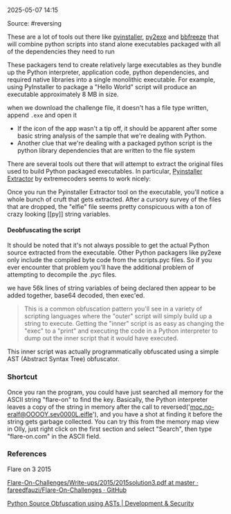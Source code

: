 
2025-05-07 14:15

Source: #reversing 

These are a lot of tools out there like [pyinstaller](https://github.com/pyinstaller/pyinstaller/wiki ), [py2exe](http://www.py2exe.org) and [bbfreeze](https://pypi.python.org/pypi/bbfreeze ) that will combine python scripts into stand alone executables packaged with all of the dependencies they need to run 

These packagers tend to create relatively large executables as they bundle up the Python interpreter, application code, python dependencies, and required native libraries into a single monolithic executable. For example, using PyInstaller to package a "Hello World" script will produce an executable approximately 8 MB in size. 

when we download the challenge file, it doesn't has a file type written, append `.exe` and open it 
- If the icon of the app wasn't a tip off, it should be apparent after some basic string analysis of the sample that we're dealing with Python. 
- Another clue that we're dealing with a packaged python script is the python library dependencies that are written to the file system

There are several tools out there that will attempt to extract the original files used to build Python packaged executables. In particular, [Pyinstaller Extractor](http://sourceforge.net/projects/pyinstallerextractor/files/?source=navbar ) by extremecoders seems to work nicely: 

Once you run the Pyinstaller Extractor tool on the executable, you'll notice a whole bunch of cruft that gets extracted. 
After a cursory survey of the files that are dropped, the "elfie" file seems pretty conspicuous with a ton of crazy looking [[py]] string variables. 
#### Deobfuscating the script 

It should be noted that it's not always possible to get the actual Python source extracted from the executable. Other Python packagers like py2exe only include the compiled byte code from the scripts.pyc files. So if you ever encounter that problem you'll have the additional problem of attempting to decompile the .pyc files. 

we have 56k lines of string variables of being declared then appear to be added together, base64 decoded, then exec'ed.

> This is a common obfuscation pattern you'll see in a variety of scripting languages where the "outer" script will simply build up a string to execute. Getting the "inner" script is as easy as changing the "exec" to a "print" and executing the code in a Python interpreter to dump out the inner script that it would have executed.

This inner script was actually programmatically obfuscated using a simple AST (Abstract Syntax Tree) obfuscator. 

### Shortcut

Once you ran the program, you could have just searched all memory for the ASCII string "flare-on" to find the key. Basically, the Python interpreter leaves a copy of the string in memory after the call to reversed('moc.no-eralf@OOOOY.sev0000L.eifle'), and you have a shot at finding it before the string gets garbage collected. You can try this from the memory map view in Olly, just right click on the first section and select "Search", then type "flare-on.com" in the ASCII field.

### References
Flare on 3 2015
 
[Flare-On-Challenges/Write-ups/2015/2015solution3.pdf at master · fareedfauzi/Flare-On-Challenges · GitHub](https://github.com/fareedfauzi/Flare-On-Challenges/blob/master/Write-ups/2015/2015solution3.pdf)

[Python Source Obfuscation using ASTs | Development & Security](https://jbremer.org/python-source-obfuscation-using-asts/)